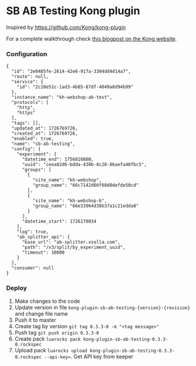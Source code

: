 SB AB Testing Kong plugin 
====================

Inspired by https://github.com/Kong/kong-plugin

For a complete walkthrough check [this blogpost on the Kong website](https://konghq.com/blog/custom-lua-plugin-kong-gateway).

### Configuration

```
{
  "id": "2e0485fe-2614-42e6-917a-3304dd4d14a7",
  "route": null,
  "service": {
    "id": "2c10e51c-1ad3-4b85-87df-4049a8d94b99"
  },
  "instance_name": "kh-webshop-ab-test",
  "protocols": [
    "http",
    "https"
  ],
  "tags": [],
  "updated_at": 1726769726,
  "created_at": 1726769726,
  "enabled": true,
  "name": "sb-ab-testing",
  "config": {
    "experiment": {
      "datetime_end": 1756810800,
      "uuid": "ceea82d6-bdda-430b-8c28-86aefa40fbc5",
      "groups": [
        {
          "site_name": "kh-webshop",
          "group_name": "66c7142d66f08d8defde50cd"
        },
        {
          "site_name": "kh-webshop-b",
          "group_name": "66e33964d38b37a1c21edda8"
        }
      ],
      "datetime_start": 1726170034
    },
    "log": true,
    "ab_splitter_api": {
      "base_url": "ab-splitter.xsolla.com",
      "path": "/v3/split/by_experiment_uuid",
      "timeout": 10000
    }
  },
  "consumer": null
}
```

### Deploy
1. Make changes to the code
2. Update version in file `kong-plugin-sb-ab-testing-{version}-{revision}` and change file name
2. Push it to master
3. Create tag by version `git tag 0.3.3-0 -m "<tag message>"`
4. Push tag `git push origin 0.3.3-0`
5. Create pack `luarocks pack kong-plugin-sb-ab-testing-0.3.3-0.rockspec`
6. Upload pack `luarocks upload kong-plugin-sb-ab-testing-0.3.3-0.rockspec --api-key=`. Get API key from keeper